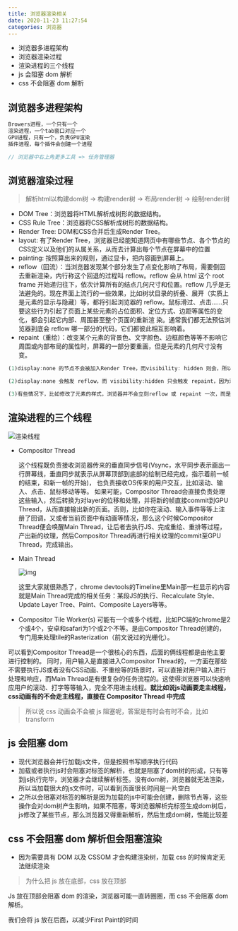 ```yaml
---
title: 浏览器渲染相关
date: 2020-11-23 11:27:54
categories: 浏览器
---
```


* 浏览器多进程架构
* 浏览器渲染过程
* 渲染进程的三个线程
* js 会阻塞 dom 解析
* css 不会阻塞 dom 解析 

## 浏览器多进程架构

```js
Browers进程，一个只有一个
渲染进程，一个tab窗口对应一个
GPU进程，只有一个，负责GPU渲染
插件进程，每个插件会创建一个进程

// 浏览器中右上角更多工具 => 任务管理器
```

## 浏览器渲染过程

> 解析html以构建dom树 -> 构建render树 -> 布局render树 -> 绘制render树

* DOM Tree：浏览器将HTML解析成树形的数据结构。
* CSS Rule Tree：浏览器将CSS解析成树形的数据结构。
* Render Tree: DOM和CSS合并后生成Render Tree。
* layout: 有了Render Tree，浏览器已经能知道网页中有哪些节点、各个节点的CSS定义以及他们的从属关系，从而去计算出每个节点在屏幕中的位置
* painting: 按照算出来的规则，通过显卡，把内容画到屏幕上。
* reflow（回流）：当浏览器发现某个部分发生了点变化影响了布局，需要倒回去重新渲染，内行称这个回退的过程叫 reflow。reflow 会从 html 这个 root frame 开始递归往下，依次计算所有的结点几何尺寸和位置。reflow 几乎是无法避免的。现在界面上流行的一些效果，比如树状目录的折叠、展开（实质上是元素的显示与隐藏）等，都将引起浏览器的 reflow。鼠标滑过、点击……只要这些行为引起了页面上某些元素的占位面积、定位方式、边距等属性的变化，都会引起它内部、周围甚至整个页面的重新渲 染。通常我们都无法预估浏览器到底会 reflow 哪一部分的代码，它们都彼此相互影响着。
* repaint（重绘）：改变某个元素的背景色、文字颜色、边框颜色等等不影响它周围或内部布局的属性时，屏幕的一部分要重画，但是元素的几何尺寸没有变。

```js
(1)display:none 的节点不会被加入Render Tree，而visibility: hidden 则会，所以，如果某个节点最开始是不显示的，设为display:none是更优的。

(2)display:none 会触发 reflow，而 visibility:hidden 只会触发 repaint，因为没有发现位置变化。

(3)有些情况下，比如修改了元素的样式，浏览器并不会立刻reflow 或 repaint 一次，而是会把这样的操作积攒一批，然后做一次 reflow，这又叫异步 reflow 或增量异步 reflow。但是在有些情况下，比如resize 窗口，改变了页面默认的字体等。对于这些操作，浏览器会马上进行 reflow。
```

## 渲染进程的三个线程

![渲染线程](https://oscimg.oschina.net/oscnet/418cfcf9122d7eb129c92bda22a008d26c8.png)

- Compositor Thread

  这个线程既负责接收浏览器传来的垂直同步信号(Vsync，水平同步表示画出一行屏幕线，垂直同步就表示从屏幕顶部到底部的绘制已经完成，指示着前一帧的结束，和新一帧的开始)， 也负责接收OS传来的用户交互，比如滚动、输入、点击、鼠标移动等等。
  如果可能，Compositor Thread会直接负责处理这些输入，然后转换为对layer的位移和处理，并将新的帧直接commit到GPU Thread，从而直接输出新的页面。否则，比如你在滚动、输入事件等等上注册了回调，又或者当前页面中有动画等情况，那么这个时候Compositor Thread便会唤醒Main Thread，让后者去执行JS、完成重绘、重排等过程，产出新的纹理，然后Compositor Thread再进行相关纹理的commit至GPU Thread，完成输出。

- Main Thread

  ![img](https://oscimg.oschina.net/oscnet/38642585793dd3eeb282143e587ec9e8b37.png)

  这里大家就很熟悉了，chrome devtools的Timeline里Main那一栏显示的内容就是Main Thread完成的相关任务：某段JS的执行、Recalculate Style、Update Layer Tree、Paint、Composite Layers等等。 

- Compositor Tile Worker(s)
  可能有一个或多个线程，比如PC端的chrome是2个或4个，安卓和safari为1个或2个不等。是由Compositor Thread创建的，专门用来处理tile的Rasterization（前文说过的光栅化）。

可以看到Compositor Thread是一个很核心的东西，后面的俩线程都是由他主要进行控制的。
同时，用户输入是直接进入Compositor Thread的，一方面在那些不需要执行JS或者没有CSS动画、不重绘等的场景时，可以直接对用户输入进行处理和响应，而Main Thread是有很复杂的任务流程的。这使得浏览器可以快速响应用户的滚动、打字等等输入，完全不用进主线程。**就比如说js动画要走主线程，css动画有的不会走主线程，直接在 Compositor Thread 中完成**

> 所以说 css 动画会不会被 js 阻塞呢，答案是有时会有时不会，比如 transform

## js 会阻塞 dom

* 现代浏览器会并行加载js文件，但是按照书写顺序执行代码
* 加载或者执行js时会阻塞对标签的解析，也就是阻塞了dom树的形成，只有等到js执行完毕，浏览器才会继续解析标签。没有dom树，浏览器就无法渲染，所以当加载很大的js文件时，可以看到页面很长时间是一片空白
* 之所以会阻塞对标签的解析是因为加载的js中可能会创建，删除节点等，这些操作会对dom树产生影响，如果不阻塞，等浏览器解析完标签生成dom树后，js修改了某些节点，那么浏览器又得重新解析，然后生成dom树，性能比较差

## css 不会阻塞 dom 解析但会阻塞渲染

* 因为需要具有 DOM 以及 CSSOM 才会构建渲染树，加载 css 的时候肯定无法继续渲染

> 为什么把 js 放在底部，css 放在顶部

Js 放在顶部会阻塞 dom 的渲染，浏览器可能一直转圈圈，而 css 不会阻塞 dom 解析。

我们会将 js 放在后面，以减少First Paint的时间